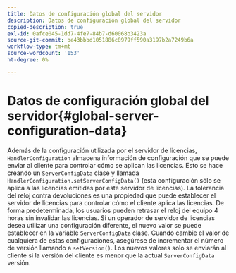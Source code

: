 ```yaml
---
title: Datos de configuración global del servidor
description: Datos de configuración global del servidor
copied-description: true
exl-id: 0afce045-1dd7-4fe7-84b7-d60068b3423a
source-git-commit: be43bbbd1051886c8979ff590a3197b2a7249b6a
workflow-type: tm+mt
source-wordcount: '153'
ht-degree: 0%

---
```


# Datos de configuración global del servidor{#global-server-configuration-data}

Además de la configuración utilizada por el servidor de licencias, `HandlerConfiguration` almacena información de configuración que se puede enviar al cliente para controlar cómo se aplican las licencias. Esto se hace creando un `ServerConfigData` clase y llamada `HandlerConfiguration.setServerConfigData()` (esta configuración sólo se aplica a las licencias emitidas por este servidor de licencias). La tolerancia del reloj contra devoluciones es una propiedad que puede establecer el servidor de licencias para controlar cómo el cliente aplica las licencias. De forma predeterminada, los usuarios pueden retrasar el reloj del equipo 4 horas sin invalidar las licencias. Si un operador de servidor de licencias desea utilizar una configuración diferente, el nuevo valor se puede establecer en la variable `ServerConfigData` clase. Cuando cambie el valor de cualquiera de estas configuraciones, asegúrese de incrementar el número de versión llamando a `setVersion()`. Los nuevos valores solo se enviarán al cliente si la versión del cliente es menor que la actual `ServerConfigData` versión.
